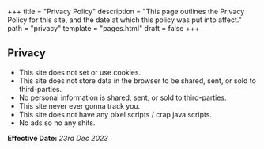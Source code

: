 +++
title = "Privacy Policy"
description = "This page outlines the Privacy Policy for this site, and the date at which this policy was put into affect."
path = "privacy"
template = "pages.html"
draft = false
+++

## Privacy

- This site does not set or use cookies.
- This site does not store data in the browser to be shared, sent, or sold to third-parties.
- No personal information is shared, sent, or sold to third-parties.
- This site never ever gonna track you.
- This site does not have any pixel scripts / crap java scripts.
- No ads so no any shits.

**Effective Date:** _23rd Dec 2023_
